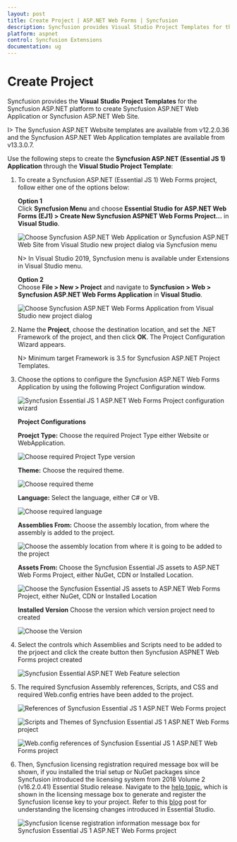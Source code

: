 ```yaml
---
layout: post
title: Create Project | ASP.NET Web Forms | Syncfusion
description: Syncfusion provides Visual Studio Project Templates for the ASP.NET platform to create Syncfusion ASP.NET Web Application using Essential JS 1 components
platform: aspnet
control: Syncfusion Extensions
documentation: ug
---
```


# Create Project

Syncfusion provides the **Visual** **Studio** **Project** **Templates** for the Syncfusion ASP.NET platform to create Syncfusion ASP.NET Web Application or Syncfusion ASP.NET Web Site. 

I> The Syncfusion ASP.NET Website templates are available from v12.2.0.36 and the Syncfusion ASP.NET Web Application templates are available from v13.3.0.7. 

Use the following steps to create the **Syncfusion ASP.NET (Essential JS 1) Application** through the **Visual Studio Project Template**:

1. To create a Syncfusion ASP.NET (Essential JS 1) Web Forms project, follow either one of the options below:

   **Option 1**  
   Click **Syncfusion Menu** and choose **Essential Studio for ASP.NET Web Forms (EJ1) > Create New Syncfusion ASPNET Web Forms Project…** in **Visual Studio**.

   ![Choose Syncfusion ASP.NET Web Application or Syncfusion ASP.NET Web Site from Visual Studio new project dialog via Syncfusion menu](Syncfusion-Project-Templates_images/Syncfusion_Menu_ProjectTemplate.png)

   N> In Visual Studio 2019, Syncfusion menu is available under Extensions in Visual Studio menu.

   **Option 2**  
   Choose **File > New > Project** and navigate to **Syncfusion > Web > Syncfusion ASP.NET Web Forms Application** in **Visual Studio**.

   ![Choose Syncfusion ASP.NET Web Forms Application from Visual Studio new project dialog](Syncfusion-Project-Templates_images/Syncfusion-Project-Templates-img1.png)

2. Name the **Project**, choose the destination location, and set the .NET Framework of the project, and then click **OK**. The Project Configuration Wizard appears.  

   N> Minimum target Framework is 3.5 for Syncfusion ASP.NET Project Templates.

3. Choose the options to configure the Syncfusion ASP.NET Web Forms Application by using the following Project Configuration window.

    ![Syncfusion Essential JS 1 ASP.NET Web Forms Project configuration wizard](Syncfusion-Project-Templates_images/Syncfusion-Project-Templates-img2.png)

    **Project Configurations**

    **Proejct Type:** Choose the required Project Type either Website or WebApplication.

    ![Choose required Project Type version](Syncfusion-Project-Templates_images/Syncfusion-Project-Templates-img3.png)

    **Theme:** Choose the required theme.

   ![Choose required theme](Syncfusion-Project-Templates_images/Syncfusion-Project-Templates-img4.png)

    **Language:** Select the language, either C# or VB.

   ![Choose required language](Syncfusion-Project-Templates_images/Syncfusion-Project-Templates-img5.png)

   **Assemblies From:** Choose the assembly location, from where the assembly is added to the project.

   ![Choose the assembly location from where it is going to be added to the project](Syncfusion-Project-Templates_images/Syncfusion-Project-Templates-img6.png)

   **Assets From:** Choose the Syncfusion Essential JS assets to ASP.NET Web Forms Project, either NuGet, CDN or Installed Location.

   ![Choose the Syncfusion Essential JS assets to ASP.NET Web Forms Project, either NuGet, CDN or Installed Location](Syncfusion-Project-Templates_images/Syncfusion-Project-Templates-img7.png)

   **Installed Version** Choose the version which version project need to created

   ![Choose the Version](Syncfusion-Project-Templates_images/Syncfusion-Project-Templates-img8.png)

4. Select the controls which Assemblies and Scripts need to be added to the prjoect and click the create button then Syncfusion ASPNET Web Forms project created 

    ![Syncfusion Essential ASP.NET Web Feature selection](Syncfusion-Project-Templates_images/Syncfusion-Project-Templates-img9.png)

5. The required Syncfusion Assembly references, Scripts, and CSS and required Web.config entries have been added to the project.

   ![References of Syncfusion Essential JS 1 ASP.NET Web Forms project](Syncfusion-Project-Templates_images/Syncfusion-Project-Templates-img10.png)

   ![Scripts and Themes of Syncfusion Essential JS 1 ASP.NET Web Forms project](Syncfusion-Project-Templates_images/Syncfusion-Project-Templates-img11.png)

   ![Web.config references of Syncfusion Essential JS 1 ASP.NET Web Forms project](Syncfusion-Project-Templates_images/Syncfusion-Project-Templates-img12.png)
   

6. Then, Syncfusion licensing registration required message box will be shown, if you installed the trial setup or NuGet packages since Syncfusion introduced the licensing system from 2018 Volume 2 (v16.2.0.41) Essential Studio release. Navigate to the  [help topic](https://help.syncfusion.com/common/essential-studio/licensing/license-key#how-to-generate-syncfusion-license-key), which is shown in the licensing message box to generate and register the Syncfusion license key to your project. Refer to this [blog](https://blog.syncfusion.com/post/Whats-New-in-2018-Volume-2-Licensing-Changes-in-the-1620x-Version-of-Essential-Studio.aspx) post for understanding the licensing changes introduced in Essential Studio.

   ![Syncfusion license registration information message box for Syncfusion Essential JS 1 ASP.NET Web Forms project](Syncfusion-Project-Templates_images/Syncfusion-Project-Templates-img13.jpeg)



